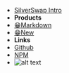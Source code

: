 - [SilverSwap Intro](/)
- **Products**
- [:grin:Markdown](markdown)
- [:grin:New](new)
- **Links**
- [Github](https://github.com/jhildenbiddle/docsify-themeable)
- [NPM](https://www.npmjs.com/package/docsify-themeable)
- ![alt text](//source.unsplash.com/daily "Provided by unsplash.com")
